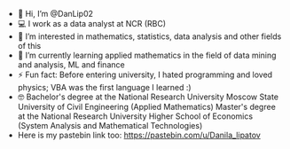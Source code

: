 - 👋 Hi, I’m @DanLip02
- 💻 I work as a data analyst at NCR (RBC)
- 👀 I’m interested in mathematics, statistics, data analysis and other fields of this
- 🌱 I’m currently learning applied mathematics in the field of data mining and analysis, ML and finance
- ⚡ Fun fact: Before entering university, I hated programming and loved physics; VBA was the first language I learned :)
- 🤓 Bachelor's degree at the National Research University Moscow State University of Civil Engineering (Applied Mathematics) Master's degree at the National Research University Higher School of Economics (System Analysis and Mathematical Technologies)
- Here is my pastebin link too: https://pastebin.com/u/Danila_lipatov
<!---
DanLip02/DanLip02 is a ✨ special ✨ repository because its `README.md` (this file) appears on your GitHub profile.
You can click the Preview link to take a look at your changes.
--->
